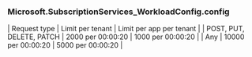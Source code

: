 <!-- markdownlint-disable MD041 h1-missing h1-not-first-->
### Microsoft.SubscriptionServices_WorkloadConfig.config
| Request type | Limit per tenant | Limit per app per tenant |
| POST, PUT, DELETE, PATCH | 2000 per 00:00:20 | 1000 per 00:00:20 |
| Any | 10000 per 00:00:20 | 5000 per 00:00:20 |
